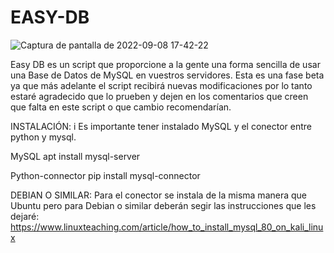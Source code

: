 # EASY-DB

![Captura de pantalla de 2022-09-08 17-42-22](https://user-images.githubusercontent.com/97200478/189167287-4034b97c-96e2-49bd-b595-0bbe5fb0dd4d.png)

Easy DB es un script que proporcione a la gente una forma sencilla de usar una Base de Datos de MySQL en vuestros servidores. Esta es una fase beta ya que más adelante el script recibirá nuevas modificaciones por lo tanto estaré agradecido que lo prueben y dejen en los comentarios que creen que falta en este script o que cambio recomendarían.

INSTALACIÓN:
i
Es importante tener instalado MySQL y el conector entre python y mysql.

MySQL
 apt install mysql-server

Python-connector
 pip install mysql-connector

DEBIAN O SIMILAR:
  Para el conector se instala de la misma manera que Ubuntu pero para Debian o similar deberán segir las instrucciones que les dejaré:
    https://www.linuxteaching.com/article/how_to_install_mysql_80_on_kali_linux

